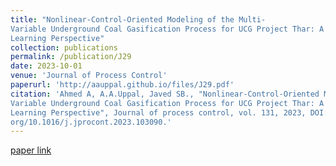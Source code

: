 ```yaml
---
title: "Nonlinear-Control-Oriented Modeling of the Multi-
Variable Underground Coal Gasification Process for UCG Project Thar: A Machine
Learning Perspective"
collection: publications
permalink: /publication/J29
date: 2023-10-01
venue: 'Journal of Process Control'
paperurl: 'http://aauppal.github.io/files/J29.pdf'
citation: 'Ahmed A, A.A.Uppal, Javed SB., "Nonlinear-Control-Oriented Modeling of the Multi-
Variable Underground Coal Gasification Process for UCG Project Thar: A Machine
Learning Perspective", Journal of process control, vol. 131, 2023, DOI: https://doi.
org/10.1016/j.jprocont.2023.103090.'
---
```

[](http://aauppal.github.io/files/J29.pdf)
[paper link](https://doi.org/10.1016/j.jprocont.2023.103090)

